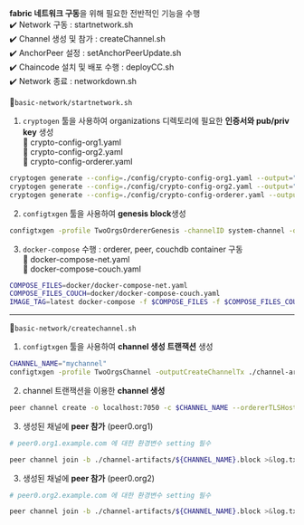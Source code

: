 **fabric 네트워크 구동**을 위해 필요한 전반적인 기능을 수행</br>
✔️ Network 구동 : startnetwork.sh </br>
✔️ Channel 생성 및 참가 : createChannel.sh</br>
✔️ AnchorPeer 설정 : setAnchorPeerUpdate.sh</br>
✔️ Chaincode 설치 및 배포 수행 : deployCC.sh</br>
✔️ Network 종료 : networkdown.sh</br>

📝`basic-network/startnetwork.sh`</br>
1. `cryptogen` 툴을 사용하여 organizations 디렉토리에 필요한 **인증서와 pub/priv key** 생성</br>
📄 crypto-config-org1.yaml</br>
📄 crypto-config-org2.yaml</br>
📄 crypto-config-orderer.yaml

```bash
cryptogen generate --config=./config/crypto-config-org1.yaml --output="organizations"
cryptogen generate --config=./config/crypto-config-org2.yaml --output="organizations"
cryptogen generate --config=./config/crypto-config-orderer.yaml --output="organizations"
```

2. `configtxgen` 툴을 사용하여 **genesis block**생성

```bash
configtxgen -profile TwoOrgsOrdererGenesis -channelID system-channel -outputBlock ./system-genesis-block/genesis.block
```

3. `docker-compose` 수행 : orderer, peer, couchdb container 구동</br>
📄 docker-compose-net.yaml</br>
📄 docker-compose-couch.yaml</br>

```bash
COMPOSE_FILES=docker/docker-compose-net.yaml
COMPOSE_FILES_COUCH=docker/docker-compose-couch.yaml
IMAGE_TAG=latest docker-compose -f $COMPOSE_FILES -f $COMPOSE_FILES_COUCH up -d 
```

***

📝`basic-network/createchannel.sh`</br>
1. `configtxgen` 툴을 사용하여 **channel 생성 트랜잭션** 생성
```bash
CHANNEL_NAME="mychannel"
configtxgen -profile TwoOrgsChannel -outputCreateChannelTx ./channel-artifacts/${CHANNEL_NAME}.tx -channelID $CHANNEL_NAME
```
2. channel 트랜잭션을 이용한 **channel 생성**
```bash
peer channel create -o localhost:7050 -c $CHANNEL_NAME --ordererTLSHostnameOverride orderer.example.com -f ./channel-artifacts/${CHANNEL_NAME}.tx --outputBlock ./channel-artifacts/${CHANNEL_NAME}.block --tls --cafile $ORDERER_CA
```
3. 생성된 채널에 **peer 참가** (peer0.org1)
```bash
# peer0.org1.example.com 에 대한 환경변수 setting 필수 

peer channel join -b ./channel-artifacts/${CHANNEL_NAME}.block >&log.txt
```
3. 생성된 채널에 **peer 참가** (peer0.org2)
```bash
# peer0.org2.example.com 에 대한 환경변수 setting 필수 

peer channel join -b ./channel-artifacts/${CHANNEL_NAME}.block >&log.txt
```